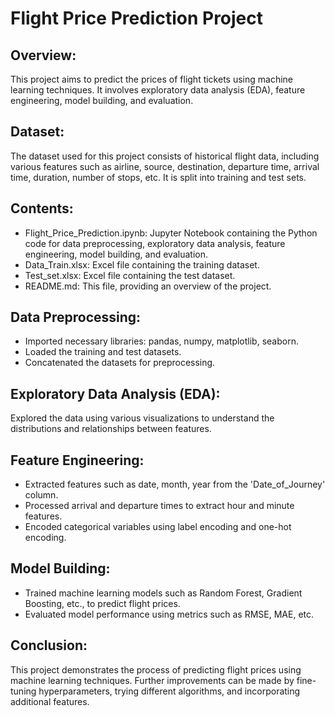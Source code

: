 # Flight Price Prediction Project
## Overview:
This project aims to predict the prices of flight tickets using machine learning techniques. It involves exploratory data analysis (EDA), feature engineering, model building, and evaluation.

## Dataset:
The dataset used for this project consists of historical flight data, including various features such as airline, source, destination, departure time, arrival time, duration, number of stops, etc. It is split into training and test sets.

## Contents:
- Flight_Price_Prediction.ipynb: Jupyter Notebook containing the Python code for data preprocessing, exploratory data analysis, feature engineering, model building, and evaluation.
- Data_Train.xlsx: Excel file containing the training dataset.
- Test_set.xlsx: Excel file containing the test dataset.
- README.md: This file, providing an overview of the project.

## Data Preprocessing:
- Imported necessary libraries: pandas, numpy, matplotlib, seaborn.
- Loaded the training and test datasets.
- Concatenated the datasets for preprocessing.
## Exploratory Data Analysis (EDA):
Explored the data using various visualizations to understand the distributions and relationships between features.

## Feature Engineering:
- Extracted features such as date, month, year from the 'Date_of_Journey' column.
- Processed arrival and departure times to extract hour and minute features.
- Encoded categorical variables using label encoding and one-hot encoding.
  
## Model Building:
- Trained machine learning models such as Random Forest, Gradient Boosting, etc., to predict flight prices.
- Evaluated model performance using metrics such as RMSE, MAE, etc.

## Conclusion:
This project demonstrates the process of predicting flight prices using machine learning techniques. Further improvements can be made by fine-tuning hyperparameters, trying different algorithms, and incorporating additional features.

